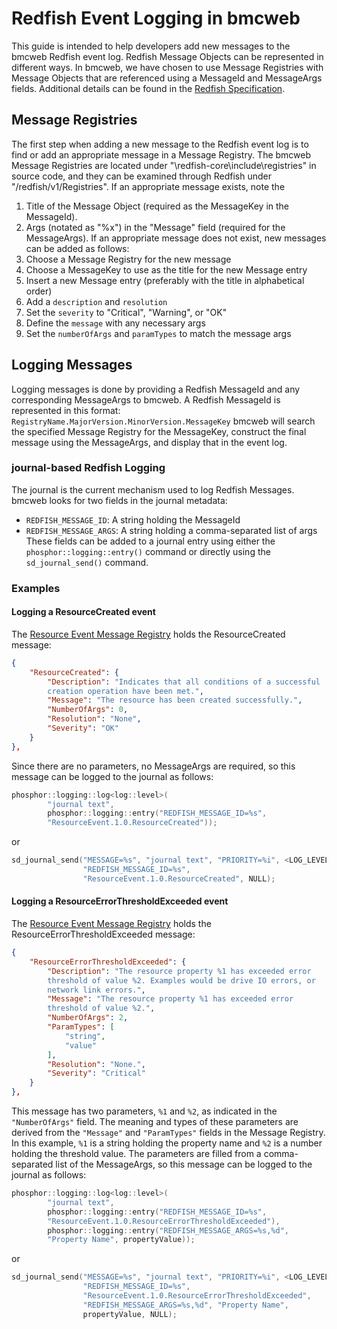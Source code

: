 # Redfish Event Logging in bmcweb

This guide is intended to help developers add new messages to the bmcweb
Redfish event log.
Redfish Message Objects can be represented in different ways. In bmcweb, we
have chosen to use Message Registries with Message Objects that are referenced
using a MessageId and MessageArgs fields.
Additional details can be found in the
[Redfish Specification](http://redfish.dmtf.org/schemas/DSP0266_1.6.1.html).

## Message Registries

The first step when adding a new message to the Redfish event log is to find
or add an appropriate message in a Message Registry.
The bmcweb Message Registries are located under
"\redfish-core\include\registries" in source code, and they can be examined
through Redfish under "/redfish/v1/Registries".
If an appropriate message exists, note the

1. Title of the Message Object (required as the MessageKey in the MessageId).
2. Args (notated as "%x") in the "Message" field
   (required for the MessageArgs).
   If an appropriate message does not exist, new messages can be added as follows:
3. Choose a Message Registry for the new message
4. Choose a MessageKey to use as the title for the new Message entry
5. Insert a new Message entry (preferably with the title in alphabetical order)
6. Add a `description` and `resolution`
7. Set the `severity` to "Critical", "Warning", or "OK"
8. Define the `message` with any necessary args
9. Set the `numberOfArgs` and `paramTypes` to match the message args

## Logging Messages

Logging messages is done by providing a Redfish MessageId and any
corresponding MessageArgs to bmcweb.
A Redfish MessageId is represented in this format:
`RegistryName.MajorVersion.MinorVersion.MessageKey`
bmcweb will search the specified Message Registry for the MessageKey,
construct the final message using the MessageArgs, and display that in the
event log.

### journal-based Redfish Logging

The journal is the current mechanism used to log Redfish Messages. bmcweb
looks for two fields in the journal metadata:

- `REDFISH_MESSAGE_ID`: A string holding the MessageId
- `REDFISH_MESSAGE_ARGS`: A string holding a comma-separated list of args
  These fields can be added to a journal entry using either the
  `phosphor::logging::entry()` command or directly using the
  `sd_journal_send()` command.

### Examples

#### Logging a ResourceCreated event

The
[Resource Event Message Registry](https://redfish.dmtf.org/registries/ResourceEvent.1.0.0.json)
holds the ResourceCreated message:

```json
{
    "ResourceCreated": {
        "Description": "Indicates that all conditions of a successful
        creation operation have been met.",
        "Message": "The resource has been created successfully.",
        "NumberOfArgs": 0,
        "Resolution": "None",
        "Severity": "OK"
    }
},
```

Since there are no parameters, no MessageArgs are required, so this message
can be logged to the journal as follows:

```cpp
phosphor::logging::log<log::level>(
        "journal text",
        phosphor::logging::entry("REDFISH_MESSAGE_ID=%s",
        "ResourceEvent.1.0.ResourceCreated"));
```

or

```cpp
sd_journal_send("MESSAGE=%s", "journal text", "PRIORITY=%i", <LOG_LEVEL>,
                "REDFISH_MESSAGE_ID=%s",
                "ResourceEvent.1.0.ResourceCreated", NULL);
```

#### Logging a ResourceErrorThresholdExceeded event

The
[Resource Event Message Registry](https://redfish.dmtf.org/registries/ResourceEvent.1.0.0.json)
holds the ResourceErrorThresholdExceeded message:

```json
{
    "ResourceErrorThresholdExceeded": {
        "Description": "The resource property %1 has exceeded error
        threshold of value %2. Examples would be drive IO errors, or
        network link errors.",
        "Message": "The resource property %1 has exceeded error
        threshold of value %2.",
        "NumberOfArgs": 2,
        "ParamTypes": [
            "string",
            "value"
        ],
        "Resolution": "None.",
        "Severity": "Critical"
    }
},
```

This message has two parameters, `%1` and `%2`, as indicated in the
`"NumberOfArgs"` field. The meaning and types of these parameters are derived
from the `"Message"` and `"ParamTypes"` fields in the Message Registry.
In this example, `%1` is a string holding the property name and `%2` is a
number holding the threshold value.
The parameters are filled from a comma-separated list of the MessageArgs, so
this message can be logged to the journal as follows:

```cpp
phosphor::logging::log<log::level>(
        "journal text",
        phosphor::logging::entry("REDFISH_MESSAGE_ID=%s",
        "ResourceEvent.1.0.ResourceErrorThresholdExceeded"),
        phosphor::logging::entry("REDFISH_MESSAGE_ARGS=%s,%d",
        "Property Name", propertyValue));
```
or
```cpp
sd_journal_send("MESSAGE=%s", "journal text", "PRIORITY=%i", <LOG_LEVEL>,
                "REDFISH_MESSAGE_ID=%s",
                "ResourceEvent.1.0.ResourceErrorThresholdExceeded",
                "REDFISH_MESSAGE_ARGS=%s,%d", "Property Name",
                propertyValue, NULL);
```

